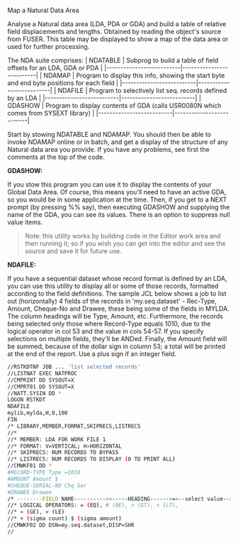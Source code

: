Map a Natural Data Area

Analyse a Natural data area (LDA, PDA or GDA) and build a table of relative field displacements and lengths. Obtained by reading the object's source from FUSER. 
This table may be displayed to show a map of the data area or used for further processing.

The NDA suite comprises: 
|  NDATABLE | Subprog to build a table of field offsets for an LDA, GDA or PDA |
|--------------------------|--------------------------|
|  NDAMAP   |   Program to display this info, showing the start byte and end byte positions for each field |
|--------------------------|--------------------------|
|  NDAFILE  |    Program to selectively list seq. records defined by an LDA |
|--------------------------|--------------------------|
|  GDASHOW  | Program to display contents of GDA (calls USR0080N which comes from SYSEXT library) |
|--------------------------|--------------------------|

Start by stowing NDATABLE and NDAMAP. You should then be able to invoke NDAMAP online or in batch, and get a display of the structure of any Natural data area you provide.
If you have any problems, see first the comments at the top of the code.

**GDASHOW:** 

If you stow this program you can use it to display the contents of your Global Data Area.
Of course, this means you'll need to have an active GDA, so you would be in some application at the time.
Then, if you get to a NEXT prompt (by pressing %% say), then executing GDASHOW and supplying the name of the GDA, you can see its values. There is an option to suppress null value items.
> Note: this utility works by building code in the Editor work area and then running it; so if you wish you can get into the editor and see the source and save it for future use.


**NDAFILE:**

If you have a sequential dataset whose record format is defined by an LDA, you can use this utility to display all or some of those records, formatted according to the field definitions. 
The sample JCL below shows a job to list out (horizontally) 4 fields of the records in 'my.seq.dataset' - Rec-Type, Amount, Cheque-No and Drawee, these being some of the fields in MYLDA. 
The column headings will be Type, Amount, etc. 
Furthermore, the records being selected only those where Record-Type equals 1010, due to the logical operator in col 53 and the value in cols 54-57. 
If you specify selections on multiple fields, they'll be ANDed. 
Finally, the Amount field will be summed, because of the dollar sign in column 53; a total will be printed at the end of the report. Use a plus sign if an integer field. 

```bash
//RSTKDTNF JOB ... 'list selected records' 
//LISTNAT EXEC NATPROC
//CMPRINT DD SYSOUT=X
//CMPRT01 DD SYSOUT=X
//NATT.SYSIN DD *
LOGON RSTKDT
NDAFILE
mylib,mylda,H,0,100
FIN
/* LIBRARY,MEMBER,FORMAT,SKIPRECS,LISTRECS
//*
//* MEMBER: LDA FOR WORK FILE 1
//* FORMAT: V=VERTICAL; H=HORIZONTAL
//* SKIPRECS: NUM RECORDS TO BYPASS
//* LISTRECS: NUM RECORDS TO DISPLAY (0 TO PRINT ALL) 
//CMWKF01 DD *
#RECORD-TYPE Type =1010 
#AMOUNT Amount $ 
#CHEQUE-SERIAL-NO Chq Ser 
#DRAWEE Drawee 
/* --------FIELD NAME----------><-----HEADING------>=<--select value-->
//* LOGICAL OPERATORS: = (EQ), # (NE), > (GT), < (LT), 
//* » (GE), « (LE) 
//* + (sigma count) $ (sigma amount) 
//CMWKF02 DD DSN=my.seq.dataset,DISP=SHR
//
```
